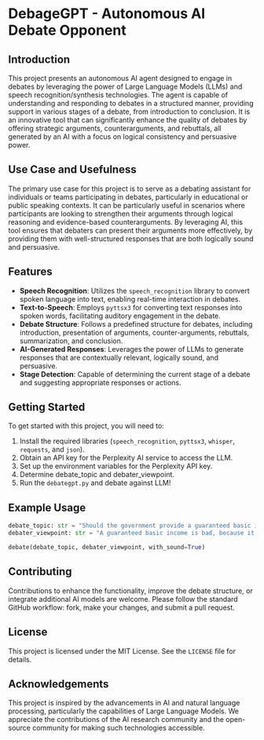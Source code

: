 # DebageGPT - Autonomous AI Debate Opponent

## Introduction

This project presents an autonomous AI agent designed to engage in debates by leveraging the power of Large Language Models (LLMs) and speech recognition/synthesis technologies. The agent is capable of understanding and responding to debates in a structured manner, providing support in various stages of a debate, from introduction to conclusion. It is an innovative tool that can significantly enhance the quality of debates by offering strategic arguments, counterarguments, and rebuttals, all generated by an AI with a focus on logical consistency and persuasive power.

## Use Case and Usefulness

The primary use case for this project is to serve as a debating assistant for individuals or teams participating in debates, particularly in educational or public speaking contexts. It can be particularly useful in scenarios where participants are looking to strengthen their arguments through logical reasoning and evidence-based counterarguments. By leveraging AI, this tool ensures that debaters can present their arguments more effectively, by providing them with well-structured responses that are both logically sound and persuasive.

## Features

- **Speech Recognition**: Utilizes the `speech_recognition` library to convert spoken language into text, enabling real-time interaction in debates.
- **Text-to-Speech**: Employs `pyttsx3` for converting text responses into spoken words, facilitating auditory engagement in the debate.
- **Debate Structure**: Follows a predefined structure for debates, including introduction, presentation of arguments, counter-arguments, rebuttals, summarization, and conclusion.
- **AI-Generated Responses**: Leverages the power of LLMs to generate responses that are contextually relevant, logically sound, and persuasive.
- **Stage Detection**: Capable of determining the current stage of a debate and suggesting appropriate responses or actions.

## Getting Started

To get started with this project, you will need to:

1. Install the required libraries (`speech_recognition`, `pyttsx3`, `whisper`, `requests`, and `json`).
2. Obtain an API key for the Perplexity AI service to access the LLM.
4. Set up the environment variables for the Perplexity API key.
5. Determine debate_topic and debater_viewpoint.
6. Run the `debategpt.py` and debate against LLM!

## Example Usage

```python
debate_topic: str = "Should the government provide a guaranteed basic income for all citizens."
debater_viewpoint: str = "A guaranteed basic income is bad, because it makes people dependent on government, reduces incentives for work and entrepreneurship, gives too much power to the government."

debate(debate_topic, debater_viewpoint, with_sound=True)
```

## Contributing

Contributions to enhance the functionality, improve the debate structure, or integrate additional AI models are welcome. Please follow the standard GitHub workflow: fork, make your changes, and submit a pull request.

## License

This project is licensed under the MIT License. See the `LICENSE` file for details.

## Acknowledgements

This project is inspired by the advancements in AI and natural language processing, particularly the capabilities of Large Language Models. We appreciate the contributions of the AI research community and the open-source community for making such technologies accessible.
